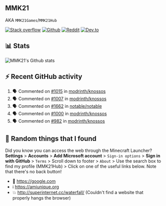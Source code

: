 ## MMK21
AKA `MMK21Games`/`MMK21Hub`

[![Stack overflow](https://img.shields.io/badge/Stack_Overflow-FE7A16?style=for-the-badge&logo=stack-overflow&logoColor=white)](https://stackoverflow.com/users/11519302/mmk21)
[![Github](https://img.shields.io/badge/GitHub-100000?style=for-the-badge&logo=github&logoColor=white)](https://github.com/MMK21Hub)
[![Reddit](https://img.shields.io/badge/Reddit-FF4500?style=for-the-badge&logo=reddit&logoColor=white)](https://www.reddit.com/user/mmk21games)
[![Dev.to](https://img.shields.io/badge/dev.to-0A0A0A?style=for-the-badge&logo=dev.to&logoColor=white)](https://dev.to/mmk21)

## 📊 Stats 

![MMK21's Github stats](https://github-readme-stats.vercel.app/api?username=MMK21Hub&show_icons=true&theme=dark&bg_color=171b22&text_color=CCCCCC&hide_border=true)

## ⚡ Recent GitHub activity

<!--START_SECTION:activity-->
1. 🗣 Commented on [#1015](https://github.com/modrinth/knossos/issues/1015) in [modrinth/knossos](https://github.com/modrinth/knossos)
2. 🗣 Commented on [#1007](https://github.com/modrinth/knossos/issues/1007) in [modrinth/knossos](https://github.com/modrinth/knossos)
3. 🗣 Commented on [#1662](https://github.com/notable/notable/issues/1662) in [notable/notable](https://github.com/notable/notable)
4. 🗣 Commented on [#1000](https://github.com/modrinth/knossos/issues/1000) in [modrinth/knossos](https://github.com/modrinth/knossos)
5. 🗣 Commented on [#982](https://github.com/modrinth/knossos/issues/982) in [modrinth/knossos](https://github.com/modrinth/knossos)
<!--END_SECTION:activity-->

## 🙂 Random things that I found

Did you know you can access the web through the Minecraft Launcher? **Settings** > **Accounts** > **Add Microsoft account** > `Sign-in options` > **Sign in with GitHub** > `Terms` > Scroll down to footer > `About` > Use the search box to find my profile (MMK21Hub) > Click on one of the useful links below. Note that there's no back button!

* 🔎 <https://google.com>
* ℹ️ <https://amiunique.org>
* 💥 <http://superinternet.cc/waterfall/> (Couldn't find a website that properly hangs the browser)
